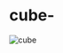 # cube-

![cube](https://github.com/NikhilMAAN/cube-/assets/150668236/b4bc8abc-3717-4ad2-ae74-f3e5b8c0d81f)
